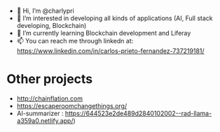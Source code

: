 - 👋 Hi, I’m @charlypri
- 👀 I’m interested in developing all kinds of applications (AI, Full stack developing, Blockchain)
- 🌱 I’m currently learning Blockchain development and Liferay
- 📫 You can reach me through linkedn at: https://www.linkedin.com/in/carlos-prieto-fernandez-737219181/

# Other projects
- http://chainflation.com
- https://escaperoomchangethings.org/
- AI-summarizer : https://644523e2de489d2840102002--rad-llama-a359a0.netlify.app/)

